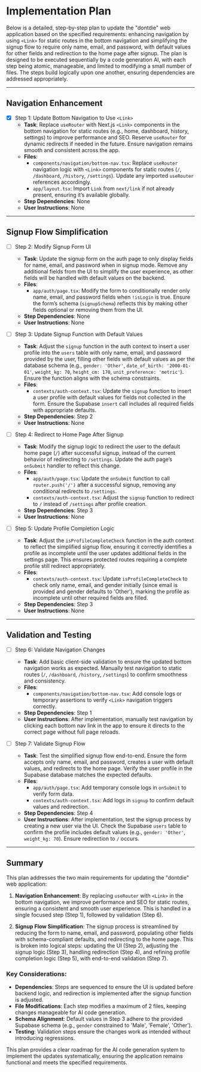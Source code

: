# Implementation Plan

Below is a detailed, step-by-step plan to update the "dontdie" web application based on the specified requirements: enhancing navigation by using `<Link>` for static routes in the bottom navigation and simplifying the signup flow to require only name, email, and password, with default values for other fields and redirection to the home page after signup. The plan is designed to be executed sequentially by a code generation AI, with each step being atomic, manageable, and limited to modifying a small number of files. The steps build logically upon one another, ensuring dependencies are addressed appropriately.

---

## Navigation Enhancement

- [X] Step 1: Update Bottom Navigation to Use `<Link>`
  - **Task**: Replace `useRouter` with Next.js `<Link>` components in the bottom navigation for static routes (e.g., home, dashboard, history, settings) to improve performance and SEO. Reserve `useRouter` for dynamic redirects if needed in the future. Ensure navigation remains smooth and consistent across the app.
  - **Files**:
    - `components/navigation/bottom-nav.tsx`: Replace `useRouter` navigation logic with `<Link>` components for static routes (`/`, `/dashboard`, `/history`, `/settings`). Update any imported `useRouter` references accordingly.
    - `app/layout.tsx`: Import `Link` from `next/link` if not already present, ensuring it’s available globally.
  - **Step Dependencies**: None
  - **User Instructions**: None

---

## Signup Flow Simplification

- [ ] Step 2: Modify Signup Form UI
  - **Task**: Update the signup form on the auth page to only display fields for name, email, and password when in signup mode. Remove any additional fields from the UI to simplify the user experience, as other fields will be handled with default values on the backend.
  - **Files**:
    - `app/auth/page.tsx`: Modify the form to conditionally render only name, email, and password fields when `!isLogin` is true. Ensure the form’s schema (`signupSchema`) reflects this by making other fields optional or removing them from the UI.
  - **Step Dependencies**: None
  - **User Instructions**: None

- [ ] Step 3: Update Signup Function with Default Values
  - **Task**: Adjust the `signup` function in the auth context to insert a user profile into the `users` table with only name, email, and password provided by the user, filling other fields with default values as per the database schema (e.g., `gender: 'Other'`, `date_of_birth: '2000-01-01'`, `weight_kg: 70`, `height_cm: 170`, `unit_preference: 'metric'`). Ensure the function aligns with the schema constraints.
  - **Files**:
    - `contexts/auth-context.tsx`: Update the `signup` function to insert a user profile with default values for fields not collected in the form. Ensure the Supabase `insert` call includes all required fields with appropriate defaults.
  - **Step Dependencies**: Step 2
  - **User Instructions**: None

- [ ] Step 4: Redirect to Home Page After Signup
  - **Task**: Modify the signup logic to redirect the user to the default home page (`/`) after successful signup, instead of the current behavior of redirecting to `/settings`. Update the auth page’s `onSubmit` handler to reflect this change.
  - **Files**:
    - `app/auth/page.tsx`: Update the `onSubmit` function to call `router.push('/')` after a successful signup, removing any conditional redirects to `/settings`.
    - `contexts/auth-context.tsx`: Adjust the `signup` function to redirect to `/` instead of `/settings` after profile creation.
  - **Step Dependencies**: Step 3
  - **User Instructions**: None

- [ ] Step 5: Update Profile Completion Logic
  - **Task**: Adjust the `isProfileCompleteCheck` function in the auth context to reflect the simplified signup flow, ensuring it correctly identifies a profile as incomplete until the user updates additional fields in the settings page. This ensures protected routes requiring a complete profile still redirect appropriately.
  - **Files**:
    - `contexts/auth-context.tsx`: Update `isProfileCompleteCheck` to check only name, email, and gender initially (since email is provided and gender defaults to 'Other'), marking the profile as incomplete until other required fields are filled.
  - **Step Dependencies**: Step 3
  - **User Instructions**: None

---

## Validation and Testing

- [ ] Step 6: Validate Navigation Changes
  - **Task**: Add basic client-side validation to ensure the updated bottom navigation works as expected. Manually test navigation to static routes (`/`, `/dashboard`, `/history`, `/settings`) to confirm smoothness and consistency.
  - **Files**:
    - `components/navigation/bottom-nav.tsx`: Add console logs or temporary assertions to verify `<Link>` navigation triggers correctly.
  - **Step Dependencies**: Step 1
  - **User Instructions**: After implementation, manually test navigation by clicking each bottom nav link in the app to ensure it directs to the correct page without full page reloads.

- [ ] Step 7: Validate Signup Flow
  - **Task**: Test the simplified signup flow end-to-end. Ensure the form accepts only name, email, and password, creates a user with default values, and redirects to the home page. Verify the user profile in the Supabase database matches the expected defaults.
  - **Files**:
    - `app/auth/page.tsx`: Add temporary console logs in `onSubmit` to verify form data.
    - `contexts/auth-context.tsx`: Add logs in `signup` to confirm default values and redirection.
  - **Step Dependencies**: Step 4
  - **User Instructions**: After implementation, test the signup process by creating a new user via the UI. Check the Supabase `users` table to confirm the profile includes default values (e.g., `gender: 'Other'`, `weight_kg: 70`). Ensure redirection to `/` occurs.

---

## Summary

This plan addresses the two main requirements for updating the "dontdie" web application:

1. **Navigation Enhancement**: By replacing `useRouter` with `<Link>` in the bottom navigation, we improve performance and SEO for static routes, ensuring a consistent and smooth user experience. This is handled in a single focused step (Step 1), followed by validation (Step 6).

2. **Signup Flow Simplification**: The signup process is streamlined by reducing the form to name, email, and password, populating other fields with schema-compliant defaults, and redirecting to the home page. This is broken into logical steps: updating the UI (Step 2), adjusting the signup logic (Step 3), handling redirection (Step 4), and refining profile completion logic (Step 5), with end-to-end validation (Step 7).

### Key Considerations:
- **Dependencies**: Steps are sequenced to ensure the UI is updated before backend logic, and redirection is implemented after the signup function is adjusted.
- **File Modifications**: Each step modifies a maximum of 2 files, keeping changes manageable for AI code generation.
- **Schema Alignment**: Default values in Step 3 adhere to the provided Supabase schema (e.g., `gender` constrained to 'Male', 'Female', 'Other').
- **Testing**: Validation steps ensure the changes work as intended without introducing regressions.

This plan provides a clear roadmap for the AI code generation system to implement the updates systematically, ensuring the application remains functional and meets the specified requirements.